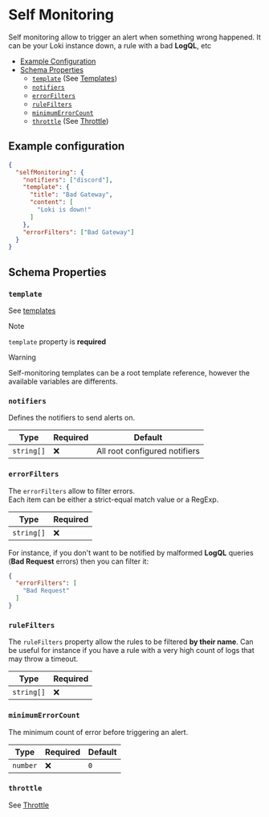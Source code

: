 # Self Monitoring

Self monitoring allow to trigger an alert when something wrong happened. It can be your Loki instance down, a rule with a bad **LogQL**, etc

- [Example Configuration](#example-configuration)
- [Schema Properties](#schema-properties)
  - [`template`](#notifiers) (See [Templates](./templates.md))
  - [`notifiers`](#notifiers)
  - [`errorFilters`](#errorfilters)
  - [`ruleFilters`](#rulefilters)
  - [`minimumErrorCount`](#minimumerrorcount)
  - [`throttle`](#throttle) (See [Throttle](./templates.md))

## Example configuration

```json
{
  "selfMonitoring": {
    "notifiers": ["discord"],
    "template": {
      "title": "Bad Gateway",
      "content": [
        "Loki is down!"
      ]
    },
    "errorFilters": ["Bad Gateway"]
  }
}
```

## Schema Properties

### `template`

See [templates](./templates.md)

> [!NOTE]
> `template` property is **required**

> [!WARNING]
> Self-monitoring templates can be a root template reference, however the available variables are differents.

### `notifiers`

Defines the notifiers to send alerts on.

| Type      | Required | Default                        |
|-----------|----------|--------------------------------|
| `string[]` | ❌      | All root configured notifiers |

### `errorFilters`

The `errorFilters` allow to filter errors.  
Each item can be either a strict-equal match value or a RegExp.

| Type      | Required |
|-----------|----------|
| `string[]` | ❌      |

For instance, if you don't want to be notified by malformed **LogQL** queries (**Bad Request** errors) then you can filter it:

```json
{
  "errorFilters": [
    "Bad Request"
  ]
}
```

### `ruleFilters`

The `ruleFilters` property allow the rules to be filtered **by their name**. Can be useful for instance if you have a rule with a very high count of logs that may throw a timeout.

| Type      | Required |
|-----------|----------|
| `string[]` | ❌      |

### `minimumErrorCount`

The minimum count of error before triggering an alert.

| Type     | Required | Default |
|----------|----------| --------|
| `number` | ❌      | `0`       |

### `throttle`

See [Throttle](./throttle.md)

